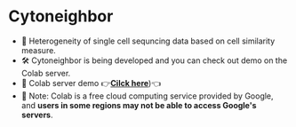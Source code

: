 # Cytoneighbor
* 🍔 Heterogeneity of single cell sequncing data based on cell similarity measure.
* 🛠️ Cytoneighbor is being developed and you can check out demo on the Colab server.
* 🧐 Colab server demo 👉[**Cilck here**](https://colab.research.google.com/drive/1bW5nFluugn1yya-HgD7p-60U1UEjQTQM?usp=sharing))👈
* 🚧 Note: Colab is a free cloud computing service provided by Google, and **users in some regions may not be able to access Google's servers**.
